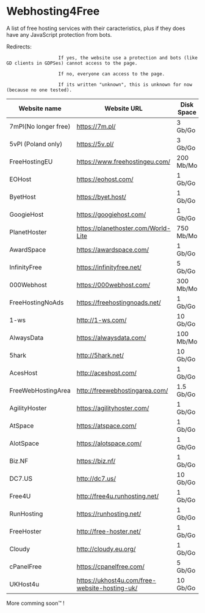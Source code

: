 # Webhosting4Free

A list of free hosting services with their caracteristics, plus if they does have any JavaScript protection from bots.

Redirects:          

                       If yes, the website use a protection and bots (like GD clients in GDPSes) cannot access to the page.

                       If no, everyone can access to the page.
                       
                       If its written "unknown", this is unknown for now (because no one tested).
                       

|    Website name    |    Website URL                               |    Disk Space    |Bandwidth / month|    My rating     |Redirects|
|--------------------|----------------------------------------------|------------------|-----------------|------------------|---------|
|7mPl(No longer free)|https://7m.pl/                                |3 Gb/Go           |Unlimited        |2/10              |No       |
|5vPl (Poland only)  |https://5v.pl/                                |3 Gb/Go           |Unlimited        |3/10              |No       |
|FreeHostingEU       |https://www.freehostingeu.com/                |200 Mb/Mo         |4 Gb/Go          |4/10              |No       |
|EOHost              |https://eohost.com/                           |1 Gb/Go           |5 Gb/Go          |5/10              |No       |
|ByetHost            |https://byet.host/                            |1 Gb/Go           |50 Gb/Go         |6/10              |Yes      |
|GoogieHost          |https://googiehost.com/                       |1 Gb/Go           |100 Gb/Go        |6/10              |Unknown  |
|PlanetHoster        |https://planethoster.com/World-Lite           |750 Mb/Mo         |Unlimited        |4/10              |Unknown  |
|AwardSpace          |https://awardspace.com/                       |1 Gb/Go           |5 Gb/Go          |5/10              |No       |
|InfinityFree        |https://infinityfree.net/                     |5 Gb/Go           |Unlimited        |7/10              |Yes      |
|000Webhost          |https://000webhost.com/                       |300 Mb/Mo         |3 Gb/Go          |5/10              |No       |
|FreeHostingNoAds    |https://freehostingnoads.net/                 |1 Gb/Go           |5 Gb/Go          |5/10              |No       |
|1-ws                |http://1-ws.com/                              |10 Gb/Go          |Unlimited        |6/10              |Yes      |
|AlwaysData          |https://alwaysdata.com/                       |100 Mb/Mo         |Unlimited        |7/10              |No       |
|5hark               |http://5hark.net/                             |10 Gb/Go          |100 Gb/Go        |6/10              |Yes      |
|AcesHost            |http://aceshost.com/                          |1 Gb/Go           |5 Gb/Go          |6/10              |No       |
|FreeWebHostingArea  |http://freewebhostingarea.com/                |1.5 Gb/Go         |Unlimited        |8/10              |No       |
|AgilityHoster       |https://agilityhoster.com/                    |1 Gb/Go           |5 Gb/Go          |6/10              |No       |
|AtSpace             |https://atspace.com/                          |1 Gb/Go           |Unlimited        |7/10              |No       |
|AlotSpace           |https://alotspace.com/                        |1 Gb/Go           |5 Gb/Go          |6/10              |No       |
|Biz.NF              |https://biz.nf/                               |1 Gb/Go           |5 Gb/Go          |6/10              |No       |
|DC7.US              |http://dc7.us/                                |10 Gb/Go          |100 Gb/Go        |7/10              |Yes      |
|Free4U              |http://free4u.runhosting.net/                 |1 Gb/Go           |5 Gb/Go          |6/10              |No       |
|RunHosting          |https://runhosting.net/                       |1 Gb/Go           |5 Gb/Go          |6/10              |No       |
|FreeHoster          |http://free-hoster.net/                       |1 Gb/Go           |50 Gb/Go         |6/10              |Yes      |
|Cloudy              |http://cloudy.eu.org/                         |1 Gb/Go           |10 Gb/Go         |5/10              |Yes      |
|cPanelFree          |https://cpanelfree.com/                       |5 Gb/Go           |Unlimited        |5/10              |Unknown  |
|UKHost4u            |https://ukhost4u.com/free-website-hosting-uk/ |10 Gb/Go          |256 Mb/Mo        |3/10              |Unknown  |

More comming soon™ !
